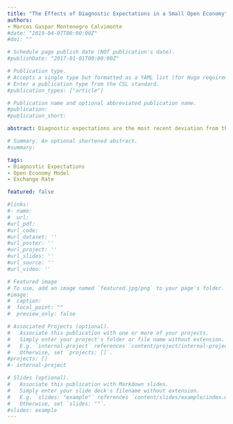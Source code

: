 ```yaml
---
title: "The Effects of Diagnostic Expectations in a Small Open Economy"
authors:
- Marcos Gaspar Montenegro Calvimonte
#date: "2019-04-07T00:00:00Z"
#doi: ""

# Schedule page publish date (NOT publication's date).
#publishDate: "2017-01-01T00:00:00Z"

# Publication type.
# Accepts a single type but formatted as a YAML list (for Hugo requirements).
# Enter a publication type from the CSL standard.
#publication_types: ["article"]

# Publication name and optional abbreviated publication name.
#publication: 
#publication_short:

abstract: Diagnostic expectations are the most recent deviation from the mainstream rationality hypothesis in macroeconomics and finance literature. In this paper, I explore the implications of incorporating representativeness, in the form of diag- nostic expectations, into a Small Open Economy Model à la Justiniano and Preston (2010). The main results show that a small open economy populated with diagnos- tic agents is characterised to be broadly more volatile than its rational counterpart. Moreover, the magnitude of such results depends not only on the degree of beliefs distortion, but also on the parameterisation of the model. Finally, persistence mechanisms do help in propagating and intensifying the amplification effects of diagnostic expectations when different shocks hit the economy.

# Summary. An optional shortened abstract.
#summary: 

tags:
- Diagnostic Expectations
- Open Economy Model
- Exchange Rate

featured: false

#links:
#- name: 
#  url: 
#url_pdf: 
#url_code: 
#url_dataset: ''
#url_poster: ''
#url_project: ''
#url_slides: ''
#url_source: ''
#url_video: ''

# Featured image
# To use, add an image named `featured.jpg/png` to your page's folder. 
#image:
#  caption: 
#  focal_point: ""
#  preview_only: false

# Associated Projects (optional).
#   Associate this publication with one or more of your projects.
#   Simply enter your project's folder or file name without extension.
#   E.g. `internal-project` references `content/project/internal-project/index.md`.
#   Otherwise, set `projects: []`.
#projects: []
#- internal-project

# Slides (optional).
#   Associate this publication with Markdown slides.
#   Simply enter your slide deck's filename without extension.
#   E.g. `slides: "example"` references `content/slides/example/index.md`.
#   Otherwise, set `slides: ""`.
#slides: example
---
```



